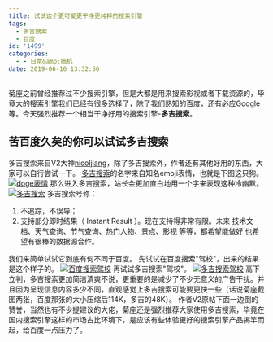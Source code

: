```yaml
---
title: 试试这个更可爱更干净更纯粹的搜索引擎
tags:
  - 多吉搜索
  - 百度
id: '1499'
categories:
  - - 日常&amp;搞机
date: 2019-06-16 13:32:56
---
```


菊座之前曾经推荐过不少搜索引擎，但是大都是用来搜索影视或者下载资源的，毕竟大的搜索引擎我们已经有很多选择了，除了我们熟知的百度，还有必应Google等。今天强烈推荐一个相当干净好用的搜索引擎-**多吉搜索**。

## 苦百度久矣的你可以试试多吉搜索

多吉搜索来自V2大神[nicoljiang](https://www.v2ex.com/member/nicoljiang)，除了多吉搜索外，作者还有其他好用的东西，大家可以自行尝试一下。 [多吉搜索](https://dogedoge.com)的名字来自知名emoji表情，也就是下图这只狗。 [![doge表情](https://s2.ax1x.com/2019/06/16/VTmLCV.jpg)](https://s2.ax1x.com/2019/06/16/VTmLCV.jpg) 那么进入多吉搜索，站长会更加直白地用一个字来表现这种冷幽默。 [![多吉搜索](https://s2.ax1x.com/2019/06/16/VTmjvF.png)](https://s2.ax1x.com/2019/06/16/VTmjvF.png) 多吉搜索号称：

1.  不追踪，不误导；
2.  支持部分即时结果（ Instant Result ）。现在支持得非常有限。未来 技术文档、天气查询、节气查询、热门人物、景点、影视 等等，都希望能做好 也希望有很棒的数据源合作。

我们来简单试试它到底有何不同于百度。 先试试在百度搜索"驾校"，出来的结果是这个样子的。 [![百度搜索驾校](https://s2.ax1x.com/2019/06/16/VTnCU1.png)](https://s2.ax1x.com/2019/06/16/VTnCU1.png) 再试试多吉搜索"驾校"。 [![多吉搜索驾校](https://s2.ax1x.com/2019/06/16/VTnFC6.png)](https://s2.ax1x.com/2019/06/16/VTnFC6.png) 高下立判，多吉搜索更加简洁清爽不说，更重要的是减少了不少无意义的广告干扰。并且因为呈现信息内容多少不同，直观感觉上多吉搜索可能要更快一些（话说菊座截图两张，百度那张的大小压缩后114K，多吉的48K）。 作者V2原帖下面一边倒的赞誉，当然也有不少提建议的大佬，菊座还是强烈推荐大家使用多吉搜索，毕竟在国内搜索引擎这样的市场占比环境下，是应该有些体验更好的搜索引擎产品揭竿而起，给百度一点压力了。